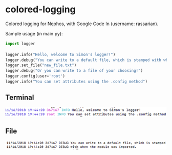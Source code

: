 # colored-logging
Colored logging for Nephos, with Google Code In (username: rassarian).

Sample usage (in main.py):

```python
import logger

logger.info("Hello, welcome to Simon's logger!")
logger.debug("You can write to a default file, which is stamped with when the module was imported.")
logger.set_file("new_file.txt")
logger.debug("Or you can write to a file of your choosing!")
logger.config(user='root')
logger.info("You can set attributes using the .config method")
```

## Terminal
<img src="terminal.png"></img>

## File
<img src="file.png"></img>
